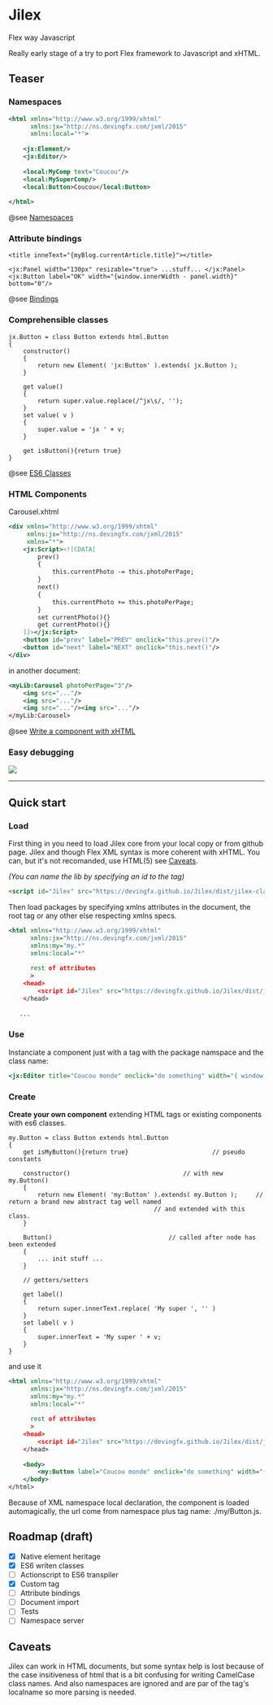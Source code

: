 # Jilex
Flex way Javascript

Really early stage of a try to port Flex framework to Javascript and xHTML.

## Teaser

### Namespaces

```xml
<html xmlns="http://www.w3.org/1999/xhtml"
      xmlns:jx="http://ns.devingfx.com/jxml/2015"
      xmlns:local="*">
    
    <jx:Element/>
    <jx:Editor/>
    
    <local:MyComp text="Coucou"/>
    <local:MySuperComp/>
    <local:Button>Coucou</local:Button>
    
</html>
```
@see [Namespaces](https://github.com/devingfx/Jilex/wiki/Namespaces)


### Attribute bindings

```xhtml
<title inneText="{myBlog.currentArticle.title}"></title>

<jx:Panel width="130px" resizable="true"> ...stuff... </jx:Panel>
<jx:Button label="OK" width="{window.innerWidth - panel.width}" bottom="0"/>
```
@see [Bindings](https://github.com/devingfx/Jilex/wiki/Bindings)

### Comprehensible classes

```es6
jx.Button = class Button extends html.Button
{
	constructor()
	{
		return new Element( 'jx:Button' ).extends( jx.Button );
	}
	
	get value()
	{
		return super.value.replace(/^jx\s/, '');
	}
	set value( v )
	{
		super.value = 'jx ' + v;
	}
	
	get isButton(){return true}
}
```
@see [ES6 Classes](https://github.com/devingfx/Jilex/wiki/ES6-Classes)

### HTML Components

Carousel.xhtml
```xml
<div xmlns="http://www.w3.org/1999/xhtml"
     xmlns:jx="http://ns.devingfx.com/jxml/2015"
     xmlns="*">
	<jx:Script><![CDATA[
		prev()
		{
			this.currentPhoto -= this.photoPerPage;
		}
		next()
		{
			this.currentPhoto += this.photoPerPage;
		}
		set currentPhoto(){}
		get currentPhoto(){}
	]]></jx:Script>
	<button id="prev" label="PREV" onclick="this.prev()"/>
	<button id="next" label="NEXT" onclick="this.next()"/>
</div>
```
in another document:
```xml
<myLib:Carousel photoPerPage="3"/>
	<img src="..."/>
	<img src="..."/>
	<img src="..."/><img src="..."/>
</myLib:Carousel>
```

@see [Write a component with xHTML](https://github.com/devingfx/Jilex/wiki/HTML-Components)


### Easy debugging

![](https://github.com/devingfx/Jilex/raw/master/Screenshot-DevTools.png)


------------------------------------------------

## Quick start

### Load

First thing in you need to load Jilex core from your local copy or from github page.
Jilex and though Flex XML syntax is more coherent with xHTML. You can, but it's not recomanded, use HTML(5) see [Caveats](#caveats).

_(You can name the lib by specifying an id to the tag)_
```html
<script id="Jilex" src="https://devingfx.github.io/Jilex/dist/jilex-classes.src.js"></script>
```

Then load packages by specifying xmlns attributes in the document, the root tag or any other else respecting xmlns specs.

```xml
<html xmlns="http://www.w3.org/1999/xhtml"
      xmlns:jx="http://ns.devingfx.com/jxml/2015"
      xmlns:my="my.*"
      xmlns:local="*"
      
      rest of attributes
      >
    <head>
        <script id="Jilex" src="https://devingfx.github.io/Jilex/dist/jilex-classes.src.js"></script>
    </head>
    
   ...
```
### Use

Instanciate a component just with a tag with the package namspace and the class name:

```xml
<jx:Editor title="Coucou monde" onclick="do something" width="{ window.innerWidth / 2 }" />
```

### Create

**Create your own component** extending HTML tags or existing components with es6 classes.

```es6
my.Button = class Button extends html.Button
{
	get isMyButton(){return true}						// pseudo constants
	
	constructor()								// with new my.Button()
	{
		return new Element( 'my:Button' ).extends( my.Button );		// return a brand new abstract tag well named
										// and extended with this class.
	}
	
	Button()								// called after node has been extended
	{
		... init stuff ...
	}
	
	// getters/setters
	
	get label()
	{
		return super.innerText.replace( 'My super ', '' )
	}
	set label( v )
	{
		super.innerText = 'My super ' + v;
	}
}
```
 and use it
 
```xml
<html xmlns="http://www.w3.org/1999/xhtml"
      xmlns:jx="http://ns.devingfx.com/jxml/2015"
      xmlns:my="my.*"
      xmlns:local="*"
      
      rest of attributes
      >
	<head>
		<script id="Jilex" src="https://devingfx.github.io/Jilex/dist/jilex-classes.src.js"></script>
	</head>
	
	<body>
		<my:Button label="Coucou monde" onclick="do something" width="{ window.innerWidth / 2 }" />
	</body>
</html>
```

Because of XML namespace local declaration, the component is loaded automagically, the url come from namespace plus tag name:
./my/Button.js.




## Roadmap (draft)

- [x] Native element heritage
- [x] ES6 writen classes
- [ ] Actionscript to ES6 transpiler
- [x] Custom tag
- [ ] Attribute bindings
- [ ] Document import
- [ ] Tests
- [ ] Namespace server

## Caveats

Jilex can work in HTML documents, but some syntax help is lost because of the case insitiveness of html that is a bit confusing for writing CamelCase class names. And also namespaces are ignored and are par of the tag's localname so more parsing is needed.
